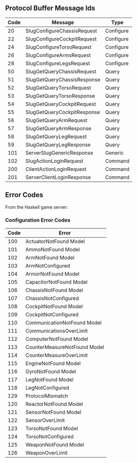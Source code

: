 ## Protocol Buffer Message Ids

| Code | Message                     | Type
-------|-----------------------------|----------
| 20   | SlugConfigureChassisRequest | Configure
| 22   | SlugConfigureCockpitRequest | Configure
| 24   | SlugConfigureTorsoRequest   | Configure
| 26   | SlugConfigureArmsRequest    | Configure
| 28   | SlugConfigureLegsRequest    | Configure
| 50   | SlugGetQueryChassisRequest  | Query
| 51   | SlugGetQueryChassisResponse | Query
| 52   | SlugGetQueryTorsoRequest    | Query
| 53   | SlugGetQueryTorsoResponse   | Query
| 54   | SlugGetQueryCockpitRequest  | Query
| 55   | SlugGetQueryCockpitResponse | Query
| 56   | SlugGetQueryArmRequest      | Query
| 57   | SlugGetQueryArmResponse     | Query
| 58   | SlugGetQueryLegRequest      | Query
| 59   | SlugGetQueryLegResponse     | Query
| 101  | ServerSlugGenericResponse   | Generic
| 102  | SlugActionLoginRequest      | Command
| 200  | ClientActionLoginRequest    | Command
| 201  | ServerClientLoginResponse   | Command

## Error Codes

From the Haskell game server:

### Configuration Error Codes

| Code | Error                       
-------|-----------------------------
| 100  | ActuatorNotFound Model
| 101  | AmmoNotFound Model
| 102  | ArmNotFound Model
| 103  | ArmNotConfigured
| 104  | ArmorNotFound Model
| 105  | CapacitorNotFound Model
| 106  | ChassisNotFound Model
| 107  | ChassisNotConfigured
| 108  | CockpitNotFound Model
| 109  | CockpitNotConfigured
| 110  | CommunicationNotFound Model
| 111  | CommunicationsOverLimit
| 112  | ComputerNotFound Model
| 113  | CounterMeasureNotFound Model
| 114  | CounterMeasureOverLimit
| 115  | EngineNotFound Model
| 116  | GyroNotFound Model
| 117  | LegNotFound Model
| 118  | LegNotConfigured
| 129  | ProtocolMismatch
| 120  | ReactorNotFound Model
| 121  | SensorNotFound Model
| 122  | SensorOverLimit
| 123  | TorsoNotFound Model
| 124  | TorsoNotConfigured
| 125  | WeaponNotFound Model
| 126  | WeaponOverLimit

